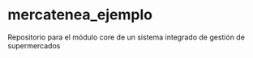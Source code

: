 # mercatenea_ejemplo
Repositorio para el módulo core de un sistema integrado de gestión de supermercados
